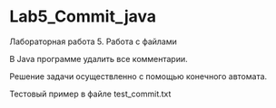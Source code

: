 # Lab5_Commit_java
Лабораторная работа 5.  Работа с файлами

В Java программе удалить все комментарии.

Решение задачи осуществленно с помощью конечного автомата.

Тестовый пример в файле test_commit.txt

